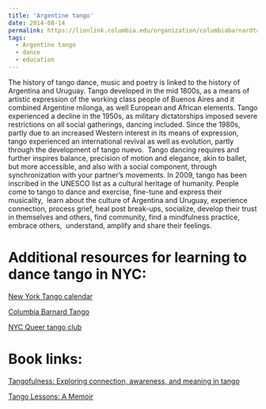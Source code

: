 ```yaml
---
title: 'Argentine tango'
date: 2014-08-14
permalink: https://lionlink.columbia.edu/organization/columbiabarnardtango
tags:
  - Argentine tango
  - dance
  - education
---
```


The history of tango dance, music and poetry is linked to the history of Argentina and Uruguay. Tango developed in the mid 1800s, as a means of artistic expression of the working class people of Buenos Aires and it combined Argentine milonga, as well European and African elements. Tango experienced a decline in the 1950s, as military dictatorships imposed severe restrictions on all social gatherings, dancing included. Since the 1980s, partly due to an increased Western interest in its means of expression, tango experienced an international revival as well as evolution, partly through the development of tango nuevo.  Tango dancing requires and further inspires balance, precision of motion and elegance, akin to ballet, but more accessible, and also with a social component, through synchronization with your partner’s movements. In 2009, tango has been inscribed in the UNESCO list as a cultural heritage of humanity. People come to tango to dance and exercise, fine-tune and express their musicality,  learn about the culture of Argentina and Uruguay, experience connection, process grief, heal post break-ups, socialize, develop their trust in themselves and others, find community, find a mindfulness practice, embrace others,  understand, amplify and share their feelings. 

Additional resources for learning to dance tango in NYC:
====== 

[New York Tango calendar](https://newyorktango.com/) 

[Columbia Barnard Tango](https://lionlink.columbia.edu/organization/columbiabarnardtango)

[NYC Queer tango club](https://www.facebook.com/groups/nycqueertangoclub/)

Book links:
======
[Tangofulness: Exploring connection, awareness, and meaning in tango](https://bookshop.org/p/books/tangofulness-exploring-connection-awareness-and-meaning-in-tango-dimitris-bronowski/14879228?ean=9798655046313)

[Tango Lessons: A Memoir](https://www.amazon.com/Tango-Lessons-Memoir-Meghan-Flaherty/dp/0544980700)



